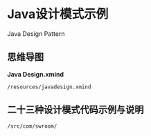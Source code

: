 # Java设计模式示例
Java Design Pattern

## 思维导图
**Java Design.xmind** 
```
/resources/javadesign.xmind
```

## 二十三种设计模式代码示例与说明
```
/src/com/swroom/
```

